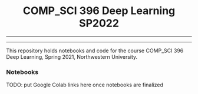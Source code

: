 <h1 align="center">COMP_SCI 396 Deep Learning SP2022</h1>
<hr/>

---

This repository holds notebooks and code for the course COMP_SCI 396 Deep Learning, Spring 2021, Northwestern University.

### Notebooks

TODO: put Google Colab links here once notebooks are finalized
